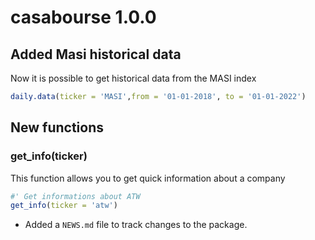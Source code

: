 # casabourse 1.0.0
## Added Masi historical data
Now it is possible to get historical data from the MASI index
```r
daily.data(ticker = 'MASI',from = '01-01-2018', to = '01-01-2022')
```
## New functions
### get_info(ticker)
This function allows you to get quick information about a company
```r
#' Get informations about ATW
get_info(ticker = 'atw')
```
* Added a `NEWS.md` file to track changes to the package.
